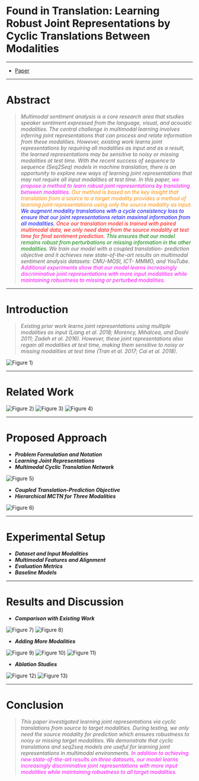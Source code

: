 # Found in Translation: Learning Robust Joint Representations by Cyclic Translations Between Modalities

----------

 - [Paper](https://arxiv.org/pdf/1812.07809.pdf)

----------
# Abstract

> *Multimodal sentiment analysis is a core research area that studies speaker sentiment expressed from the language, visual, and acoustic modalities. The central challenge in multimodal learning involves inferring joint representations that can process and relate information from these modalities. However, existing work learns joint representations by requiring all modalities as input and as a result, the learned representations may be sensitive to noisy or missing modalities at test time. With the recent success of sequence to sequence (Seq2Seq) models in machine translation, there is an opportunity to explore new ways of learning joint representations that may not require all input modalities at test time. In this paper, <font color="#FF00FF">we propose a method to learn robust joint representations by translating between modalities.</font> <font color="#FF8C00">Our method is based on the key insight that translation from a source to a target modality provides a method of learning joint representations using only the source modality as input.</font> <font color="blue">We augment modality translations with a cycle consistency loss to ensure that our joint representations retain maximal information from all modalities.</font> <font color="red">Once our translation model is trained with paired multimodal data, we only need data from the source modality at test time for final sentiment prediction.</font> <font color="green">This ensures that our model remains robust from perturbations or missing information in the other modalities.</font> We train our model with a coupled translation- prediction objective and it achieves new state-of-the-art results on multimodal sentiment analysis datasets: CMU-MOSI, ICT- MMMO, and YouTube. <font color="#FF00FF">Additional experiments show that our model learns increasingly discriminative joint representations with more input modalities while maintaining robustness to missing or perturbed modalities.</font>*

----------
# Introduction

> *Existing prior work learns joint representations using multiple modalities as input (Liang et al. 2018; Morency, Mihalcea, and Doshi 2011; Zadeh et al. 2016). However, these joint representations also regain all modalities at test time, making them sensitive to noisy or missing modalities at test time (Tran et al. 2017; Cai et al. 2018).*

![Figure 1](https://github.com/Eurus-Holmes/Research_Papers/raw/master/paper_notes/Found-in-Translation-Learning-Robust-Joint-Representations-by-Cyclic-Translations-Between-Modalities/images/1.png))

----------
# Related Work

![Figure 2](https://github.com/Eurus-Holmes/Research_Papers/raw/master/paper_notes/Found-in-Translation-Learning-Robust-Joint-Representations-by-Cyclic-Translations-Between-Modalities/images/2.png))
![Figure 3](https://github.com/Eurus-Holmes/Research_Papers/raw/master/paper_notes/Found-in-Translation-Learning-Robust-Joint-Representations-by-Cyclic-Translations-Between-Modalities/images/3.png))
![Figure 4](https://github.com/Eurus-Holmes/Research_Papers/raw/master/paper_notes/Found-in-Translation-Learning-Robust-Joint-Representations-by-Cyclic-Translations-Between-Modalities/images/4.png))

----------
# Proposed Approach

 - ***Problem Formulation and Notation***
 - ***Learning Joint Representations***
 - ***Multimodal Cyclic Translation Network***

![Figure 5](https://github.com/Eurus-Holmes/Research_Papers/raw/master/paper_notes/Found-in-Translation-Learning-Robust-Joint-Representations-by-Cyclic-Translations-Between-Modalities/images/5.png))

 - ***Coupled Translation-Prediction Objective***
 - ***Hierarchical MCTN for Three Modalities***

![Figure 6](https://github.com/Eurus-Holmes/Research_Papers/raw/master/paper_notes/Found-in-Translation-Learning-Robust-Joint-Representations-by-Cyclic-Translations-Between-Modalities/images/6.png))

----------
# Experimental Setup

 - ***Dataset and Input Modalities***
 - ***Multimodal Features and Alignment***
 - ***Evaluation Metrics***
 - ***Baseline Models***

----------
# Results and Discussion

 - ***Comparison with Existing Work***

![Figure 7](https://github.com/Eurus-Holmes/Research_Papers/raw/master/paper_notes/Found-in-Translation-Learning-Robust-Joint-Representations-by-Cyclic-Translations-Between-Modalities/images/7.png))
![Figure 8](https://github.com/Eurus-Holmes/Research_Papers/raw/master/paper_notes/Found-in-Translation-Learning-Robust-Joint-Representations-by-Cyclic-Translations-Between-Modalities/images/8.png))

 - ***Adding More Modalities***

![Figure 9](https://github.com/Eurus-Holmes/Research_Papers/raw/master/paper_notes/Found-in-Translation-Learning-Robust-Joint-Representations-by-Cyclic-Translations-Between-Modalities/images/9.png))
![Figure 10](https://github.com/Eurus-Holmes/Research_Papers/raw/master/paper_notes/Found-in-Translation-Learning-Robust-Joint-Representations-by-Cyclic-Translations-Between-Modalities/images/10.png))
![Figure 11](https://github.com/Eurus-Holmes/Research_Papers/raw/master/paper_notes/Found-in-Translation-Learning-Robust-Joint-Representations-by-Cyclic-Translations-Between-Modalities/images/11.png))

  - ***Ablation Studies***

![Figure 12](https://github.com/Eurus-Holmes/Research_Papers/raw/master/paper_notes/Found-in-Translation-Learning-Robust-Joint-Representations-by-Cyclic-Translations-Between-Modalities/images/12.png))
![Figure 13](https://github.com/Eurus-Holmes/Research_Papers/raw/master/paper_notes/Found-in-Translation-Learning-Robust-Joint-Representations-by-Cyclic-Translations-Between-Modalities/images/13.png))

----------
# Conclusion

> *This paper investigated learning joint representations via cyclic translations from source to target modalities. During testing, we only need the source modality for prediction which ensures robustness to noisy or missing target modalities. We demonstrate that cyclic translations and seq2seq models are useful for learning joint representations in multimodal environments. <font color="#FF00FF">In addition to achieving new state-of-the-art results on three datasets, our model learns increasingly discriminative joint representations with more input modalities while maintaining robustness to all target modalities.</font>*
